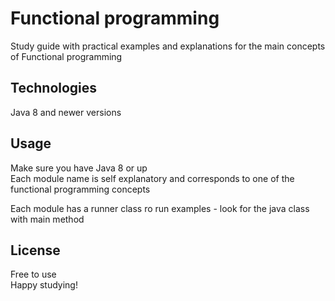 # Functional programming
Study guide with practical examples and explanations for the main concepts of
Functional programming

## Technologies
Java 8 and newer versions

## Usage 
Make sure you have Java 8 or up <br>
Each module name is self explanatory and corresponds to one of the functional programming concepts <br>

Each module has a runner class ro run examples - look for the java class with main method

## License
Free to use <br>
Happy studying!